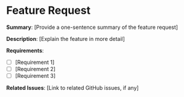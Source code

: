 # Feature Request

**Summary**: 
[Provide a one-sentence summary of the feature request]

**Description**:
[Explain the feature in more detail]

**Requirements**:
- [ ] [Requirement 1]
- [ ] [Requirement 2]
- [ ] [Requirement 3]

**Related Issues**:
[Link to related GitHub issues, if any]
